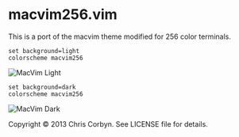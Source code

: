 # macvim256.vim

This is a port of the macvim theme modified for 256 color terminals.

    set background=light
    colorscheme macvim256

![MacVim Light](http://i.imgur.com/a0GUAl5.png)

    set background=dark
    colorscheme macvim256

![MacVim Dark](http://i.imgur.com/WH5C96w.png)

Copyright © 2013 Chris Corbyn. See LICENSE file for details.
